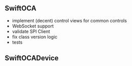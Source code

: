 SwiftOCA
--------

- implement (decent) control views for common controls
- WebSocket support
- validate SPI Client
- fix class version logic
- tests

SwiftOCADevice
--------------

